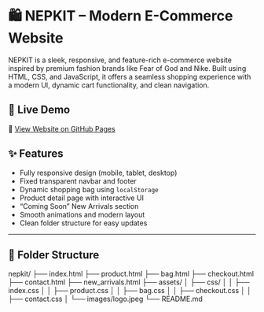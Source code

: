 ﻿# 🛍️ NEPKIT – Modern E-Commerce Website

NEPKIT is a sleek, responsive, and feature-rich e-commerce website inspired by premium fashion brands like Fear of God and Nike. Built using HTML, CSS, and JavaScript, it offers a seamless shopping experience with a modern UI, dynamic cart functionality, and clean navigation.

## 🔗 Live Demo

🚀 [View Website on GitHub Pages](https://smithhamal10.github.io/ClothingBrand/)


## ✨ Features

- Fully responsive design (mobile, tablet, desktop)
- Fixed transparent navbar and footer
- Dynamic shopping bag using `localStorage`
- Product detail page with interactive UI
- “Coming Soon” New Arrivals section
- Smooth animations and modern layout
- Clean folder structure for easy updates

---

## 📂 Folder Structure
nepkit/
├── index.html
├── product.html
├── bag.html
├── checkout.html
├── contact.html
├── new_arrivals.html
├── assets/
│ ├── css/
│ │ ├── index.css
│ │ ├── product.css
│ │ ├── bag.css
│ │ ├── checkout.css
│ │ ├── contact.css
│ └── images/logo.jpeg
└── README.md
